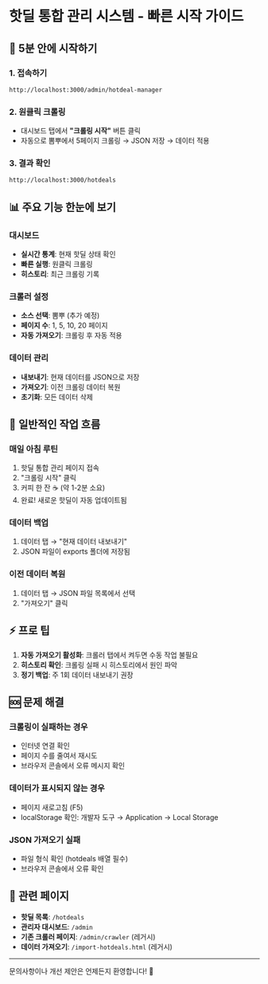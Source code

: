 # 핫딜 통합 관리 시스템 - 빠른 시작 가이드

## 🚀 5분 안에 시작하기

### 1. 접속하기
```bash
http://localhost:3000/admin/hotdeal-manager
```

### 2. 원클릭 크롤링
- 대시보드 탭에서 **"크롤링 시작"** 버튼 클릭
- 자동으로 뽐뿌에서 5페이지 크롤링 → JSON 저장 → 데이터 적용

### 3. 결과 확인
```bash
http://localhost:3000/hotdeals
```

## 📊 주요 기능 한눈에 보기

### 대시보드
- **실시간 통계**: 현재 핫딜 상태 확인
- **빠른 실행**: 원클릭 크롤링
- **히스토리**: 최근 크롤링 기록

### 크롤러 설정
- **소스 선택**: 뽐뿌 (추가 예정)
- **페이지 수**: 1, 5, 10, 20 페이지
- **자동 가져오기**: 크롤링 후 자동 적용

### 데이터 관리
- **내보내기**: 현재 데이터를 JSON으로 저장
- **가져오기**: 이전 크롤링 데이터 복원
- **초기화**: 모든 데이터 삭제

## 🎯 일반적인 작업 흐름

### 매일 아침 루틴
1. 핫딜 통합 관리 페이지 접속
2. "크롤링 시작" 클릭
3. 커피 한 잔 ☕ (약 1-2분 소요)
4. 완료! 새로운 핫딜이 자동 업데이트됨

### 데이터 백업
1. 데이터 탭 → "현재 데이터 내보내기"
2. JSON 파일이 exports 폴더에 저장됨

### 이전 데이터 복원
1. 데이터 탭 → JSON 파일 목록에서 선택
2. "가져오기" 클릭

## ⚡ 프로 팁

1. **자동 가져오기 활성화**: 크롤러 탭에서 켜두면 수동 작업 불필요
2. **히스토리 확인**: 크롤링 실패 시 히스토리에서 원인 파악
3. **정기 백업**: 주 1회 데이터 내보내기 권장

## 🆘 문제 해결

### 크롤링이 실패하는 경우
- 인터넷 연결 확인
- 페이지 수를 줄여서 재시도
- 브라우저 콘솔에서 오류 메시지 확인

### 데이터가 표시되지 않는 경우
- 페이지 새로고침 (F5)
- localStorage 확인: 개발자 도구 → Application → Local Storage

### JSON 가져오기 실패
- 파일 형식 확인 (hotdeals 배열 필수)
- 브라우저 콘솔에서 오류 확인

## 🔗 관련 페이지

- **핫딜 목록**: `/hotdeals`
- **관리자 대시보드**: `/admin`
- **기존 크롤러 페이지**: `/admin/crawler` (레거시)
- **데이터 가져오기**: `/import-hotdeals.html` (레거시)

---

문의사항이나 개선 제안은 언제든지 환영합니다! 🎉